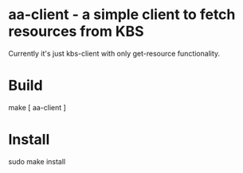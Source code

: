 # aa-client - a simple client to fetch resources from KBS

Currently it's just kbs-client with only get-resource functionality.


# Build
make [ aa-client ]

# Install
sudo make install 

